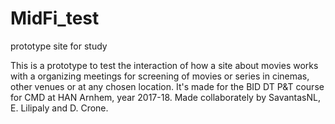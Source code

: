 # MidFi_test
prototype site for study

This is a prototype to test the interaction of how a site about movies works with a organizing meetings for screening of movies or series in cinemas, other venues or at any chosen location.
It's made for the BID DT P&T course for CMD at HAN Arnhem, year 2017-18. Made collaborately by SavantasNL, E. Lilipaly and D. Crone.
